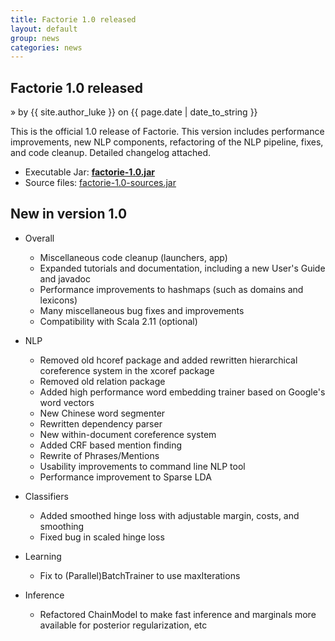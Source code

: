```yaml
---
title: Factorie 1.0 released
layout: default
group: news
categories: news
---
```


## Factorie 1.0 released
 &raquo; by {{ site.author_luke }} on {{ page.date | date_to_string }}

This is the official 1.0 release of Factorie. This version includes performance improvements, new NLP components, refactoring of the NLP pipeline, fixes, and code cleanup. Detailed changelog attached.

* Executable Jar: **[factorie-1.0.jar](https://github.com/factorie/factorie/releases/download/factorie-1.0/factorie-1.0.jar)**
* Source files: [factorie-1.0-sources.jar](https://github.com/factorie/factorie/releases/download/factorie-1.0/factorie-1.0-sources.jar)

New in version 1.0
---

* Overall
    - Miscellaneous code cleanup (launchers, app)
    - Expanded tutorials and documentation, including a new User's Guide and javadoc
    - Performance improvements to hashmaps (such as domains and lexicons)
    - Many miscellaneous bug fixes and improvements
    - Compatibility with Scala 2.11 (optional)

* NLP
    - Removed old hcoref package and added rewritten hierarchical coreference system in the xcoref package
    - Removed old relation package
    - Added high performance word embedding trainer based on Google's word vectors
    - New Chinese word segmenter
    - Rewritten dependency parser
    - New within-document coreference system
    - Added CRF based mention finding
    - Rewrite of Phrases/Mentions
    - Usability improvements to command line NLP tool
    - Performance improvement to Sparse LDA

* Classifiers
    - Added smoothed hinge loss with adjustable margin, costs, and smoothing
    - Fixed bug in scaled hinge loss

* Learning
    - Fix to (Parallel)BatchTrainer to use maxIterations

* Inference
    - Refactored ChainModel to make fast inference and marginals more available for posterior regularization, etc